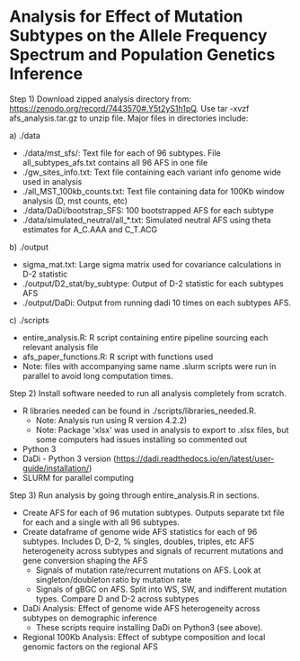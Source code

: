 # Analysis for Effect of Mutation Subtypes on the Allele Frequency Spectrum and Population Genetics Inference # 

Step 1) Download zipped analysis directory from: https://zenodo.org/record/7443570#.Y5t2yS1h1pQ. Use tar -xvzf afs_analysis.tar.gz to unzip file. Major files in directories include: 

a) ./data
  - ./data/mst_sfs/: Text file for each of 96 subtypes. File all_subtypes_afs.txt contains all 96 AFS in one file 
  - ./gw_sites_info.txt: Text file containing each variant info genome wide used in analysis 
  - ./all_MST_100kb_counts.txt: Text file containing data for 100Kb window analysis (D, mst counts, etc) 
  - ./data/DaDi/bootstrap_SFS: 100 bootstrapped AFS for each subtype 
  - ./data/simulated_neutral/all_*.txt: Simulated neutral AFS using theta estimates for A_C.AAA and C_T.ACG
  
b) ./output
  - sigma_mat.txt: Large sigma matrix used for covariance calculations in D-2 statistic 
  - ./output/D2_stat/by_subtype: Output of D-2 statistic for each subtypes AFS
  - ./output/DaDi: Output from running dadi 10 times on each subtypes AFS.
  
c) ./scripts 
  - entire_analysis.R: R script containing entire pipeline sourcing each relevant analysis file 
  - afs_paper_functions.R: R script with functions used
  - Note: files with accompanying same name .slurm scripts were run in parallel to avoid long computation times. 

Step 2) Install software needed to run all analysis completely from scratch.  
  - R libraries needed can be found in ./scripts/libraries_needed.R.
    - Note: Analysis run using R version 4.2.2)
    - Note: Package 'xlsx' was used in analysis to export to .xlsx files, but some computers had issues installing so commented out
  - Python 3
  - DaDi - Python 3 version (https://dadi.readthedocs.io/en/latest/user-guide/installation/)
  - SLURM for parallel computing

Step 3) Run analysis by going through entire_analysis.R in sections.
  - Create AFS for each of 96 mutation subtypes. Outputs separate txt file for each and a single with all 96 subtypes.
  - Create dataframe of genome wide AFS statistics for each of 96 subtypes. Includes D, D-2, % singles, doubles, triples, etc
AFS heterogeneity across subtypes and signals of recurrent mutations and gene conversion shaping the AFS
    - Signals of mutation rate/recurrent mutations on AFS. Look at singleton/doubleton ratio by mutation rate
    - Signals of gBGC on AFS. Split into WS, SW, and indifferent mutation types. Compare D and D-2 across subtypes
  - DaDi Analysis: Effect of genome wide AFS heterogeneity across subtypes on demographic inference
    - These scripts require installing DaDi on Python3 (see above). 
  - Regional 100Kb Analysis: Effect of subtype composition and local genomic factors on the regional AFS
 



